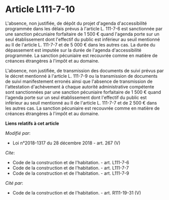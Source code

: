 # Article L111-7-10

L'absence, non justifiée, de dépôt du projet d'agenda d'accessibilité programmée dans les délais prévus à l'article L.
111-7-6 est sanctionnée par une sanction pécuniaire forfaitaire de 1 500 € quand l'agenda porte sur un seul établissement
dont l'effectif du public est inférieur au seuil mentionné au II de l'article L. 111-7-7 et de 5 000 € dans les autres cas.
La durée du dépassement est imputée sur la durée de l'agenda d'accessibilité programmée. La sanction pécuniaire est recouvrée
comme en matière de créances étrangères à l'impôt et au domaine.

L'absence, non justifiée, de transmission des documents de suivi prévus par le décret mentionné à l'article L. 111-7-9 ou la
transmission de documents de suivi manifestement erronés ainsi que l'absence de transmission de l'attestation d'achèvement à
chaque autorité administrative compétente sont sanctionnées par une sanction pécuniaire forfaitaire de 1 500 € quand l'agenda
porte sur un seul établissement dont l'effectif du public est inférieur au seuil mentionné au II de l'article L. 111-7-7 et
de 2 500 € dans les autres cas. La sanction pécuniaire est recouvrée comme en matière de créances étrangères à l'impôt et au
domaine.

**Liens relatifs à cet article**

_Modifié par_:

  - Loi n°2018-1317 du 28 décembre 2018 - art. 267 (V)

_Cite_:

  - Code de la construction et de l'habitation. - art. L111-7-6
  - Code de la construction et de l'habitation. - art. L111-7-7
  - Code de la construction et de l'habitation. - art. L111-7-9

_Cité par_:

  - Code de la construction et de l'habitation. - art. R111-19-31 (V)

